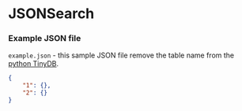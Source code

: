 # JSONSearch

### Example JSON file

`example.json` - this sample JSON file remove the table name from the [python TinyDB](https://tinydb.readthedocs.io/en/latest/).

```JSON
{
    "1": {},
    "2": {}
}
```
